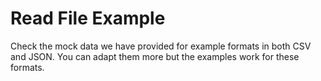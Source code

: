 # Read File Example

Check the mock data we have provided for example formats in both CSV and JSON. You can adapt them more but the examples work for these formats.
